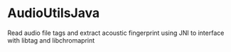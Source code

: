 # AudioUtilsJava

Read audio file tags and extract acoustic fingerprint using JNI
to interface with libtag and libchromaprint
